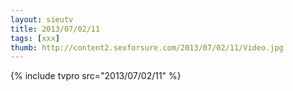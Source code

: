 ```yaml
--- 
layout: sieutv
title: 2013/07/02/11
tags: [xxx]
thumb: http://content2.sexforsure.com/2013/07/02/11/Video.jpg
---
```

{% include tvpro src="2013/07/02/11" %} 
